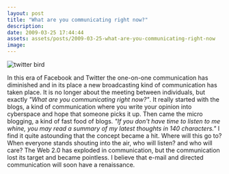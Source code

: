 ```yaml
---
layout: post
title: "What are you communicating right now?"
description:
date: 2009-03-25 17:44:44
assets: assets/posts/2009-03-25-what-are-you-communicating-right-now
image: 
---
```


![twitter bird](http://litemedia.info/media/Default/Mint/twitter-bird.gif)

In this era of Facebook and Twitter the one-on-one communication has diminished and in its place a new broadcasting kind of communication has taken place. It is no longer about the meeting between individuals, but exactly *"What are you communicating right now?"*.  It really started with the blogs, a kind of communication where you write your opinion into cyberspace and hope that someone picks it up. Then came the micro blogging, a kind of fast food of blogs. *"If you don't have
time to listen to me whine, you may read a summary of my latest thoughts in 140 characters."* I find it quite astounding that the concept became a hit.  Where will this go to? When everyone stands shouting into the air, who will listen? and who will care? The Web 2.0 has exploded in communication, but the communication lost its target and became pointless.  I believe that e-mail and directed communication will soon have a renaissance.
